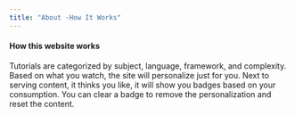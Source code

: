 ```yaml
---
title: "About -How It Works"
---
```


<h4 class="text-3xl font-bold leading-none mb-4 uppercase">
  <span class="inline-block bg-black p-2">
    <span class="flowing-title inline">How this website works</span>
  </span>
</h4>

<section class="max-w-3xl text-xl">
  <p>Tutorials are categorized by subject, language, framework, and complexity. Based on what you watch, the site will personalize just for you. Next to serving content, it thinks you like, it will show you badges based on your consumption. You can clear a badge to remove the personalization and reset the content.</p>
</section>
